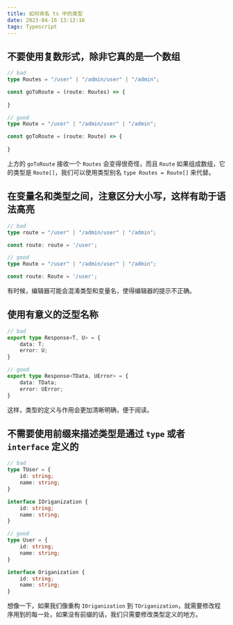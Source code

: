 ```yaml
---
title: 如何命名 ts 中的类型
date: 2023-04-16 13:12:16
tags: Typescript
---
```


## 不要使用复数形式，除非它真的是一个数组

```typescript
// bad
type Routes = "/user" | "/admin/user" | "/admin";

const goToRoute = (route: Routes) => {
    
}
```

```typescript
// good
type Route = "/user" | "/admin/user" | "/admin";

const goToRoute = (route: Route) => {
    
}
```

上方的 `goToRoute` 接收一个 `Routes` 会变得很奇怪，而且 `Route` 如果组成数组，它的类型是 `Route[]`，我们可以使用类型别名 `type Routes = Route[]` 来代替。


## 在变量名和类型之间，注意区分大小写，这样有助于语法高亮

```typescript
// bad
type route = "/user" | "/admin/user" | "/admin";

const route: route = '/user';
```

```typescript
// good
type Route = "/user" | "/admin/user" | "/admin";

const route: Route = '/user';
```

有时候，编辑器可能会混淆类型和变量名，使得编辑器的提示不正确。


## 使用有意义的泛型名称

```typescript
// bad
export type Response<T, U> = {
    data: T;
    error: U;
} 
```

```typescript
// good
export type Response<TData, UError> = {
    data: TData;
    error: UError;
} 
```

这样，类型的定义与作用会更加清晰明确，便于阅读。


## 不需要使用前缀来描述类型是通过 `type` 或者 `interface` 定义的

```typescript
// bad
type TUser = {
    id: string;
    name: string;
}

interface IOriganization {
    id: string;
    name: string;
}
```

```typescript
// good
type User = {
    id: string;
    name: string;
}

interface Origanization {
    id: string;
    name: string;
}
```

想像一下，如果我们像重构 `IOriganization` 到 `TOriganization`，就需要修改程序用到的每一处，如果没有前缀的话，我们只需要修改类型定义的地方。
